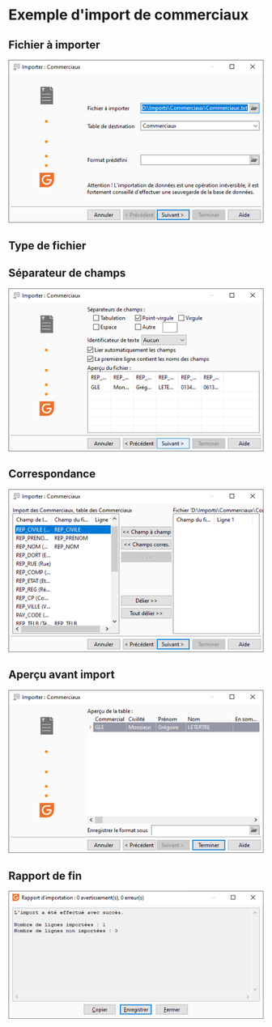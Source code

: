 # Exemple d'import de commerciaux
## Fichier à importer


![](../assets/images/2/FichierImporter.png)


## Type de fichier


## 


## Séparateur de champs


![](../assets/images/2/SeparateurChamps.png)


## Correspondance


![](../assets/images/2/Correspondance.png)


## Aperçu avant import


![](../assets/images/2/ApercuAvantImport.png)


## Rapport de fin


![](../assets/images/2/RapportFin.png)


